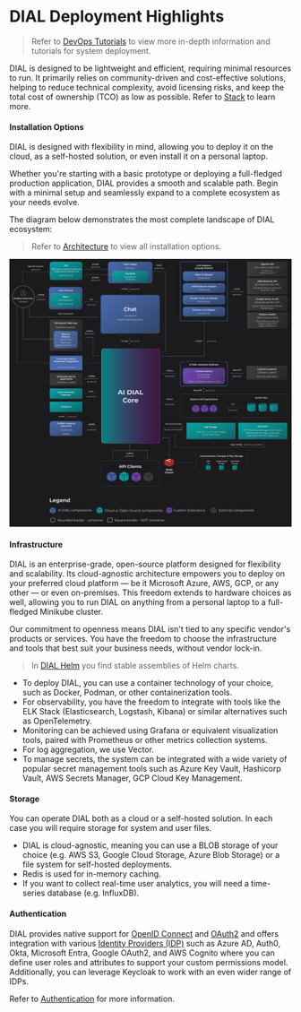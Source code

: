 # DIAL Deployment Highlights

> Refer to [DevOps Tutorials](/docs/tutorials/2.devops/0.deployment/0.custom_apps_deployment.md) to view more in-depth information and tutorials for system deployment.

DIAL is designed to be lightweight and efficient, requiring minimal resources to run. It primarily relies on community-driven and cost-effective solutions, helping to reduce technical complexity, avoid licensing risks, and keep the total cost of ownership (TCO) as low as possible. Refer to [Stack](/docs/platform/0.architecture-and-concepts/5.stack.md) to learn more.

#### Installation Options

DIAL is designed with flexibility in mind, allowing you to deploy it on the cloud, as a self-hosted solution, or even install it on a personal laptop. 

Whether you're starting with a basic prototype or deploying a full-fledged production application, DIAL provides a smooth and scalable path. Begin with a minimal setup and seamlessly expand to a complete ecosystem as your needs evolve. 

The diagram below demonstrates the most complete landscape of DIAL ecosystem:

> Refer to [Architecture](/docs/platform/0.architecture-and-concepts/2.architecture.md) to view all installation options.

![max-zoom](0.architecture-and-concepts/img/full-landscape3.1.svg)

#### Infrastructure

DIAL is an enterprise-grade, open-source platform designed for flexibility and scalability. Its cloud-agnostic architecture empowers you to deploy on your preferred cloud platform — be it Microsoft Azure, AWS, GCP, or any other — or even on-premises. This freedom extends to hardware choices as well, allowing you to run DIAL on anything from a personal laptop to a full-fledged Minikube cluster.

Our commitment to openness means DIAL isn't tied to any specific vendor's products or services. You have the freedom to choose the infrastructure and tools that best suit your business needs, without vendor lock-in. 

> In [DIAL Helm](https://github.com/epam/ai-dial-helm) you find stable assemblies of Helm charts.

* To deploy DIAL, you can use a container technology of your choice, such as Docker, Podman, or other containerization tools. 
* For observability, you have the freedom to integrate with tools like the ELK Stack (Elasticsearch, Logstash, Kibana) or similar alternatives such as OpenTelemetry. 
* Monitoring can be achieved using Grafana or equivalent visualization tools, paired with Prometheus or other metrics collection systems. 
* For log aggregation, we use Vector.
* To manage secrets, the system can be integrated with a wide variety of popular secret management tools such as Azure Key Vault, Hashicorp Vault, AWS Secrets Manager, GCP Cloud Key Management.


#### Storage

You can operate DIAL both as a cloud or a self-hosted solution. In each case you will require storage for system and user files. 

* DIAL is cloud-agnostic, meaning you can use a BLOB storage of your choice (e.g. AWS S3, Google Cloud Storage, Azure Blob Storage) or a file system for self-hosted deployments.
* Redis is used for in-memory caching.
* If you want to collect real-time user analytics, you will need a time-series database (e.g. InfluxDB).


#### Authentication

DIAL provides native support for [OpenID Connect](https://openid.net/developers/how-connect-works/) and [OAuth2](https://oauth.net/2/) and offers integration with various [Identity Providers (IDP)](/docs/tutorials/2.devops/2.auth-and-access-control/3.configure-idps/0.overview.md) such as Azure AD, Auth0, Okta, Microsoft Entra, Google OAuth2, and AWS Cognito where you can define user roles and attributes to support your custom permissions model. Additionally, you can leverage Keycloak to work with an even wider range of IDPs.

Refer to [Authentication](/docs/platform/3.core/1.auth-intro.md) for more information.